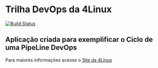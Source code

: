# Trilha DevOps da 4Linux

<!-- Altere a Flag abaixo com sua URL do Travis -->
[![Build Status](https://travis-ci.org/gerardojr/DevOpsLab-HelloWorld.svg?branch=master)](https://travis-ci.org/gerardojr/DevOpsLab-HelloWorld)

## Aplicação criada para exemplificar o Ciclo de uma PipeLine DevOps


Para maiores informações acesse o [Site da 4Linux](https://www.4linux.com.br/cursos/devops)
